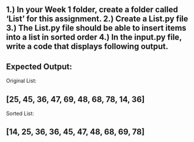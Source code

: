 1.) In your Week 1 folder, create a folder called ‘List’ for this assignment.
2.) Create a List.py file
3.) The List.py file should be able to insert items into a list in sorted order
4.) In the input.py file, write a code that displays following output.
-----------------------------------------------------------------------------------------------------------
Expected Output:
-----------------------------------------------------------------------------------------------------------
Original List:

[25, 45, 36, 47, 69, 48, 68, 78, 14, 36]
-----------------------------------------------------------------------------------------------------------
Sorted List:

[14, 25, 36, 36, 45, 47, 48, 68, 69, 78] 
-----------------------------------------------------------------------------------------------------------